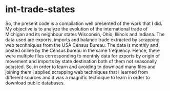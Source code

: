 # int-trade-states
So, the present code is a compilation well presented of the work that I did. 
My objective is to analyze the evolution of the international trade of Michigan and its neighbour states Wisconsin, Ohio, Illinois and Indiana. 
The data used are exports, imports and balance trade extracted by scrapping web tecnhniques from the USA Census Bureau. 
The data is monthly and posted online by the Census bureau in the same frequency. 
Hence, there were multiple files corresponding to monthly data for exports by origin of movement and imports by state destination both of them not seasonally adjusted. 
So, in order to learn and avoiding to download many files and joining them I applied scrapping web techniques that I learned from different sources 
and it was a magnific technique to learn in order to download public databases. 
